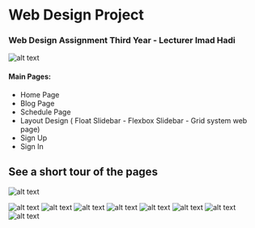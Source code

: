 # Web Design Project
### Web Design Assignment Third Year - Lecturer Imad Hadi
![alt text](https://github.com/YaseenAbdullah/rawandmusic/blob/master/webassignment-screenshots/1-min.jpg)

#### Main Pages:
- Home Page
- Blog Page
- Schedule Page
- Layout Design ( Float Slidebar - Flexbox Slidebar - Grid system web page)
- Sign Up
- Sign In

## See a short tour of the pages
![alt text](https://github.com/YaseenAbdullah/rawandmusic/blob/master/webassignment-screenshots/1-min.jpg)

![alt text](https://github.com/YaseenAbdullah/rawandmusic/blob/master/webassignment-screenshots/2-min.jpg)
![alt text](https://github.com/YaseenAbdullah/rawandmusic/blob/master/webassignment-screenshots/blog-min.jpg)
![alt text](https://github.com/YaseenAbdullah/rawandmusic/blob/master/webassignment-screenshots/layout1-min.jpg)
![alt text](https://github.com/YaseenAbdullah/rawandmusic/blob/master/webassignment-screenshots/layout3-min.jpg)
![alt text](https://github.com/YaseenAbdullah/rawandmusic/blob/master/webassignment-screenshots/schedule-min.jpg)
![alt text](https://github.com/YaseenAbdullah/rawandmusic/blob/master/webassignment-screenshots/schedule-min.jpg)
![alt text](https://github.com/YaseenAbdullah/rawandmusic/blob/master/webassignment-screenshots/signin-min.jpg)
![alt text](https://github.com/YaseenAbdullah/rawandmusic/blob/master/webassignment-screenshots/signup-min.jpg)

